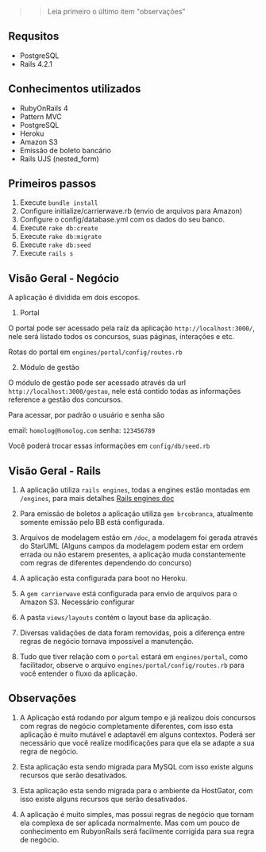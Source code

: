 >> Leia primeiro o último item "observações"

## Requsitos

- PostgreSQL
- Rails 4.2.1


## Conhecimentos utilizados

- RubyOnRails 4
- Pattern MVC
- PostgreSQL
- Heroku
- Amazon S3
- Emissão de boleto bancário
- Rails UJS (nested_form)


## Primeiros passos

1. Execute `bundle install`
2. Configure initialize/carrierwave.rb (envio de arquivos para Amazon)
3. Configure o config/database.yml com os dados do seu banco.
2. Execute `rake db:create`
3. Execute `rake db:migrate`
4. Execute `rake db:seed`
5. Execute `rails s`


## Visão Geral - Negócio

A aplicação é dividida em dois escopos.

1. Portal

O portal pode ser acessado pela raíz da aplicação `http://localhost:3000/`, nele será listado todos os concursos, suas páginas, interações e etc.

Rotas do portal em `engines/portal/config/routes.rb`

2. Módulo de gestão

O módulo de gestão pode ser acessado através da url `http://localhost:3000/gestao`, nele está contido todas as informações reference a gestão dos concursos.


Para acessar, por padrão o usuário e senha são

email: `homolog@homolog.com`
senha: `123456789`

Você poderá trocar essas informações em `config/db/seed.rb`


## Visão Geral - Rails

1. A aplicação utiliza `rails engines`, todas a engines estão montadas em `/engines`, para mais detalhes [Rails engines doc](http://guides.rubyonrails.org/engines.html)

2. Para emissão de boletos a aplicação utiliza `gem brcobranca`, atualmente somente emissão pelo BB está configurada.

3. Arquivos de modelagem estão em `/doc`, a modelagem foi gerada através do StarUML (Alguns campos da modelagem podem estar em ordem errada ou não estarem presentes, a aplicação muda constantemente com regras de diferentes dependendo do concurso)

4. A aplicação esta configurada para boot no Heroku.

5. A `gem carrierwave` está configurada para envio de arquivos para o Amazon S3. Necessário configurar

6. A pasta `views/layouts` contém o layout base da aplicação.

7. Diversas validações de data foram removidas, pois a diferença entre regras de negócio tornava impossível a manutenção.

8. Tudo que tiver relação com o `portal` estará em `engines/portal`, como facilitador, observe o arquivo `engines/portal/config/routes.rb` para você entender o fluxo da aplicação.


## Observações

1. A Aplicação está rodando por algum tempo e já realizou dois concursos com regras de negócio completamente diferentes, com isso esta aplicação é muito mutável e adaptavél em alguns contextos. Poderá ser necessário que você realize modificações para que ela se adapte a sua regra de negócio.

2. Esta aplicação esta sendo migrada para MySQL com isso existe alguns recursos que serão desativados.

3. Esta aplicação esta sendo migrada para o ambiente da HostGator, com isso existe alguns recursos que serão desativados.

4. A aplicação é muito simples, mas possui regras de negócio que tornam ela complexa de ser aplicada normalmente. Mas com um pouco de conhecimento em RubyonRails será facilmente corrigida para sua regra de negócio.